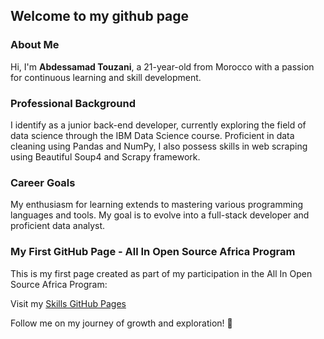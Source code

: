 ## **Welcome to my github page** 

### About Me
Hi, I'm **Abdessamad Touzani**, a 21-year-old from Morocco with a passion for continuous learning and skill development.

### Professional Background
I identify as a junior back-end developer, currently exploring the field of data science through the IBM Data Science course. Proficient in data cleaning using Pandas and NumPy, I also possess skills in web scraping using Beautiful Soup4 and Scrapy framework.

### Career Goals
My enthusiasm for learning extends to mastering various programming languages and tools. My goal is to evolve into a full-stack developer and proficient data analyst. 

### My First GitHub Page - All In Open Source Africa Program
This is my first page created as part of my participation in the All In Open Source Africa Program:

Visit my [Skills GitHub Pages](https://abdessamadtzn.github.io/skills-github-pages/)


Follow me on my journey of growth and exploration! 🚀


